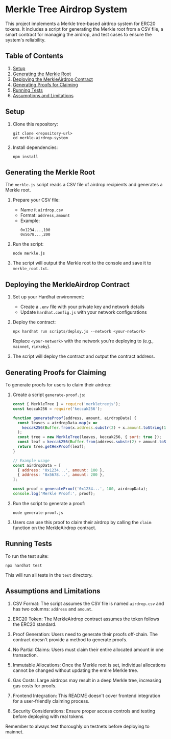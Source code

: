 # Merkle Tree Airdrop System

This project implements a Merkle tree-based airdrop system for ERC20 tokens. It includes a script for generating the Merkle root from a CSV file, a smart contract for managing the airdrop, and test cases to ensure the system's reliability.

## Table of Contents

1. [Setup](#setup)
2. [Generating the Merkle Root](#generating-the-merkle-root)
3. [Deploying the MerkleAirdrop Contract](#deploying-the-merkleairdrop-contract)
4. [Generating Proofs for Claiming](#generating-proofs-for-claiming)
5. [Running Tests](#running-tests)
6. [Assumptions and Limitations](#assumptions-and-limitations)

## Setup

1. Clone this repository:
   ```
   git clone <repository-url>
   cd merkle-airdrop-system
   ```

2. Install dependencies:
   ```
   npm install
   ```

## Generating the Merkle Root

The `merkle.js` script reads a CSV file of airdrop recipients and generates a Merkle root.

1. Prepare your CSV file:
   - Name it `airdrop.csv`
   - Format: `address,amount`
   - Example:
     ```
     0x1234...,100
     0x5678...,200
     ```

2. Run the script:
   ```
   node merkle.js
   ```

3. The script will output the Merkle root to the console and save it to `merkle_root.txt`.

## Deploying the MerkleAirdrop Contract

1. Set up your Hardhat environment:
   - Create a `.env` file with your private key and network details
   - Update `hardhat.config.js` with your network configurations

2. Deploy the contract:
   ```
   npx hardhat run scripts/deploy.js --network <your-network>
   ```

   Replace `<your-network>` with the network you're deploying to (e.g., `mainnet`, `rinkeby`).

3. The script will deploy the contract and output the contract address.

## Generating Proofs for Claiming

To generate proofs for users to claim their airdrop:

1. Create a script `generate-proof.js`:
   ```javascript
   const { MerkleTree } = require('merkletreejs');
   const keccak256 = require('keccak256');

   function generateProof(address, amount, airdropData) {
     const leaves = airdropData.map(x => 
       keccak256(Buffer.from(x.address.substr(2) + x.amount.toString(16).padStart(64, '0'), 'hex'))
     );
     const tree = new MerkleTree(leaves, keccak256, { sort: true });
     const leaf = keccak256(Buffer.from(address.substr(2) + amount.toString(16).padStart(64, '0'), 'hex'));
     return tree.getHexProof(leaf);
   }

   // Example usage
   const airdropData = [
     { address: '0x1234...', amount: 100 },
     { address: '0x5678...', amount: 200 },
   ];

   const proof = generateProof('0x1234...', 100, airdropData);
   console.log('Merkle Proof:', proof);
   ```

2. Run the script to generate a proof:
   ```
   node generate-proof.js
   ```

3. Users can use this proof to claim their airdrop by calling the `claim` function on the MerkleAirdrop contract.

## Running Tests

To run the test suite:

```
npx hardhat test
```

This will run all tests in the `test` directory.

## Assumptions and Limitations

1. CSV Format: The script assumes the CSV file is named `airdrop.csv` and has two columns: `address` and `amount`.

2. ERC20 Token: The MerkleAirdrop contract assumes the token follows the ERC20 standard.

3. Proof Generation: Users need to generate their proofs off-chain. The contract doesn't provide a method to generate proofs.

4. No Partial Claims: Users must claim their entire allocated amount in one transaction.

5. Immutable Allocations: Once the Merkle root is set, individual allocations cannot be changed without updating the entire Merkle tree.

6. Gas Costs: Large airdrops may result in a deep Merkle tree, increasing gas costs for proofs.

7. Frontend Integration: This README doesn't cover frontend integration for a user-friendly claiming process.

8. Security Considerations: Ensure proper access controls and testing before deploying with real tokens.

Remember to always test thoroughly on testnets before deploying to mainnet.